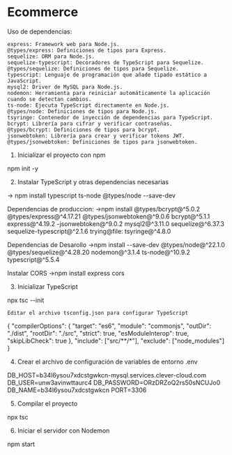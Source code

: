 # Ecommerce

Uso de dependencias:

    express: Framework web para Node.js.
    @types/express: Definiciones de tipos para Express.
    sequelize: ORM para Node.js.
    sequelize-typescript: Decoradores de TypeScript para Sequelize.
    @types/sequelize: Definiciones de tipos para Sequelize.
    typescript: Lenguaje de programación que añade tipado estático a JavaScript.
    mysql2: Driver de MySQL para Node.js.
    nodemon: Herramienta para reiniciar automáticamente la aplicación cuando se detectan cambios.
    ts-node: Ejecuta TypeScript directamente en Node.js.
    @types/node: Definiciones de tipos para Node.js.
    tsyringe: Contenedor de inyección de dependencias para TypeScript.
    bcrypt: Librería para cifrar y verificar contraseñas.
    @types/bcrypt: Definiciones de tipos para bcrypt.
    jsonwebtoken: Librería para crear y verificar tokens JWT.
    @types/jsonwebtoken: Definiciones de tipos para jsonwebtoken.

    

1. Inicializar el proyecto con npm

npm init -y

2. Instalar TypeScript y otras dependencias necesarias

-> npm install typescript ts-node @types/node --save-dev

Dependencias de produccion:
->npm install @types/bcrypt@^5.0.2 @types/express@^4.17.21 @types/jsonwebtoken@^9.0.6 bcrypt@^5.1.1 express@^4.19.2 -jsonwebtoken@^9.0.2 mysql2@^3.11.0 sequelize@^6.37.3 sequelize-typescript@^2.1.6 trying@file: tsyringe@^4.8.0

Dependencias de Desarollo
->npm install --save-dev @types/node@^22.1.0 @types/sequelize@^4.28.20 nodemon@^3.1.4 ts-node@^10.9.2 typescript@^5.5.4

Instalar CORS
->npm install express cors

3. Inicializar TypeScript

npx tsc --init

    Editar el archivo tsconfig.json para configurar TypeScript

{
  "compilerOptions": {
    "target": "es6",
    "module": "commonjs",
    "outDir": "./dist",
    "rootDir": "./src",
    "strict": true,
    "esModuleInterop": true,
    "skipLibCheck": true
  },
  "include": ["src/**/*"],
  "exclude": ["node_modules"]
}

4. Crear el archivo de configuración de variables de entorno .env

DB_HOST=b34l6ysou7xdcstgwkcn-mysql.services.clever-cloud.com
DB_USER=unw3avinwttaurc4
DB_PASSWORD=ORzDRZoQ2rs50sNCUJo0
DB_NAME=b34l6ysou7xdcstgwkcn
PORT=3306

5. Compilar el proyecto

npx tsc

6. Iniciar el servidor con Nodemon

npm start
